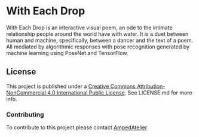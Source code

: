 # With Each Drop
With Each Drop is an interactive visual poem, an ode to the intimate relationship people around the world have with water. It is a duet between human and machine, specifically, between a dancer and the text of a poem. All mediated by algorithmic responses with pose recognition generated by machine learning using PoseNet and TensorFlow.

## License
This project is published under a [Creative Commons Attribution-NonCommercial 4.0 International Public License](https://creativecommons.org/licenses/by-nc/4.0/legalcode). See LICENSE.md for more info.

### Contributing
To contribute to this project please contact [AmpedAtelier](mailto:ampedatelier@gmail.com)
